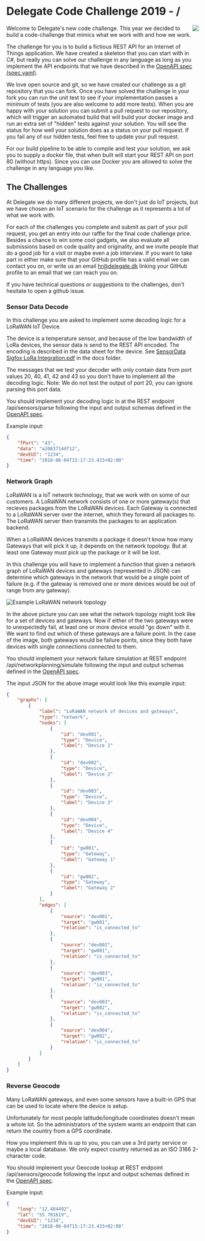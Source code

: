 # Delegate Code Challenge 2019 - /
<img align="right" src="https://delegate.dk/media/26491/logo_transparent_200px_72dpi.png">
Welcome to Delegate's new code challenge. This year we decided to build a code-challenge that mimics what we work with and how we work.  

The challenge for you is to build a fictious REST API for an Internet of Things application. We have created a skeleton that you can start with in C#, 
but really you can solve our challenge in any language as long as you implement the API endpoints that we have described in the [OpenAPI spec (spec.yaml)](spec.yaml). 

We love open source and git, so we have created our challenge as a git repository that you can fork. 
Once you have solved the challenge in your fork you can run the unit test to see if your implementation passes a minimum of tests (you are also welcome to add more tests). 
When you are happy with your solution you can submit a pull request to our repository, which will trigger an automated build that will build your docker image and 
run an extra set of "hidden" tests against your solution. You will see the status for how well your solution does as a status on your pull request. If you fail any of our hidden tests, feel free to update your pull request. 

For our build pipeline to be able to compile and test your solution, we ask you to supply a docker file, that when built 
will start your REST API on port 80 (without https). Since you can use Docker you are allowed to solve the challenge in any language you like.

## The Challenges 
At Delegate we do many different projects, we don't just do IoT projects, but we have chosen an IoT scenario for the challenge as it represents a lot of what we work with. 

For each of the challenges you complete and submit as part of your pull request, you get an entry into our raffle for the final code challenge price. Besides a chance to win some cool gadgets, we also evaluate all submissions based on code quality and originality, and we invite people that do a good job for a visit or maybe even a job interview. If you want to take part in either make sure that your GitHub profile has a valid email we can contact you on, or write us an email hr@delegate.dk linking your GitHub profile to an email that we can reach you on. 

If you have technical questions or suggestions to the challenges, don't hesitate to open a github issue.

### Sensor Data Decode
In this challenge you are asked to implement some decoding logic for a LoRaWAN IoT Device. 

The device is a temperature sensor, and because of the low bandwidth of LoRa devices, the sensor data is send to the REST API encoded. 
The encoding is described in the data sheet for the device. See [SensorData Sigfox LoRa Integration.pdf](docs/SensorDataIntegration.pdf) in the docs folder. 

The messages that we test your decoder with only contain data from port values 20, 40, 41, 42 and 43 so you don't have to implement all the decoding logic. Note: We do not test the output of port 20, you can ignore parsing this port data.

You should implement your decoding logic in at the REST endpoint /api/sensors/parse following the input and output schemas defined in the [OpenAPI spec](spec.yaml). 

Example input:
```JSON
{
    "fPort": "43",
    "data": "a2083714df12",
    "devEUI": "1234",
    "time": "2018-06-04T15:17:23.433+02:00"
}
```

### Network Graph 
LoRaWAN is a IoT network technology, that we work with on some of our customers. A LoRaWAN network consists of one or more gateway(s) that recieves packages from the LoRaWAN devices. 
Each Gateway is connected to a LoRaWAN server over the internet, which they forward all packages to. The LoRaWAN server then transmits the packages to an application backend. 

When a LoRaWAN devices transmits a package it doesn't know how many Gateways that will pick it up, it depends on the network topology. But at least one Gateway must pick up the package or it will be lost. 

In this challenge you will have to implement a function that given a network graph of LoRaWAN devices and gateways (represented in JSON) can determine which gateways in the network that would be a single point of failure 
(e.g. if the gateway is removed one or more devices would be out of range from any gateway).

![Example LoRaWAN network topology](./docs/lorawan.png)  

In the above picture you can see what the network topology might look like for a set of devices and gateways. Now if either of the two gateways were to unexpectedly fail, at least one or more device would "go down" with it. We want to find out which of these gateways are a failure point. In the case of the image, both gateways would be failure points, since they both have devices with single connections connected to them. 

You should implement your network failure simulation at REST endpoint /api/networkplanning/simulate following the input and output schemas defined in the [OpenAPI spec](spec.yaml). 

The input JSON for the above image would look like this example input:
```JSON
{
    "graphs": [
        {
            "label": "LoRaWAN network of devices and gateways",
            "type": "network",
            "nodes": [
                {
                    "id": "dev001",
                    "type": "Device",
                    "label": "Device 1"
                },
                {
                    "id": "dev002",
                    "type": "Device",
                    "label": "Device 2"
                },
                {
                    "id": "dev003",
                    "type": "Device",
                    "label": "Device 3"
                },
                {
                    "id": "dev004",
                    "type": "Device",
                    "label": "Device 4"
                },
                {
                    "id": "gw001",
                    "type": "Gateway",
                    "label": "Gateway 1"
                },
                {
                    "id": "gw002",
                    "type": "Gateway",
                    "label": "Gateway 2"
                }
            ],
            "edges": [
                {
                    "source": "dev001",
                    "target": "gw001",
                    "relation": "is_connected_to"
                },
                {
                    "source": "dev002",
                    "target": "gw001",
                    "relation": "is_connected_to"
                },
                {
                    "source": "dev003",
                    "target": "gw001",
                    "relation": "is_connected_to"
                },
                {
                    "source": "dev003",
                    "target": "gw002",
                    "relation": "is_connected_to"
                },
                {
                    "source": "dev004",
                    "target": "gw002",
                    "relation": "is_connected_to"
                }
            ]
        }
    ]
}
```

### Reverse Geocode 
Many LoRaWAN gateways, and even some sensors have a built-in GPS that can be used to locate where the device is setup. 

Unfortunately for most people latitude/longitude coordinates doesn't mean a whole lot. So the administrators of the system wants an endpoint that can return the country from a GPS coordinate. 

How you implement this is up to you, you can use a 3rd party service or maybe a local database. We only expect country returned as an ISO 3166 2-character code.

You should implement your Geocode lookup at REST endpoint /api/sensors/geocode following the input and output schemas defined in the [OpenAPI spec](spec.yaml). 

Example input:
```JSON
{
    "long": "12.484492",
    "lat": "55.781619",
    "devEUI": "1234",
    "time": "2018-06-04T15:17:23.433+02:00"
}
```
